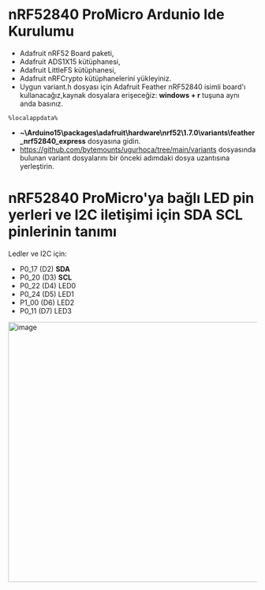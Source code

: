 # nRF52840 ProMicro Ardunio Ide Kurulumu #
- Adafruit nRF52 Board paketi,
- Adafruit ADS1X15 kütüphanesi,
- Adafruit LittleFS kütüphanesi,
- Adafruit nRFCrypto kütüphanelerini yükleyiniz.
- Uygun variant.h dosyası için Adafruit Feather nRF52840 isimli board'ı kullanacağız,kaynak dosyalara erişeceğiz: **windows + r** tuşuna aynı anda basınız.
``` 
%localappdata%
```
- **~\Arduino15\packages\adafruit\hardware\nrf52\1.7.0\variants\feather_nrf52840_express**      dosyasına gidin.
- https://github.com/bytemounts/ugurhoca/tree/main/variants dosyasında bulunan variant dosyalarını bir önceki adımdaki dosya uzantısına yerleştirin.

# nRF52840 ProMicro'ya bağlı LED pin yerleri ve I2C iletişimi için SDA SCL pinlerinin tanımı
Ledler ve I2C için:
- P0_17 (D2) **SDA**
- P0_20 (D3) **SCL**
- P0_22 (D4) LED0
- P0_24 (D5) LED1
- P1_00 (D6) LED2
- P0_11 (D7) LED3


<img width="722" height="527" alt="image" src="https://github.com/user-attachments/assets/5825c977-8d7b-46f6-bff0-e1cac47dffbb" />


